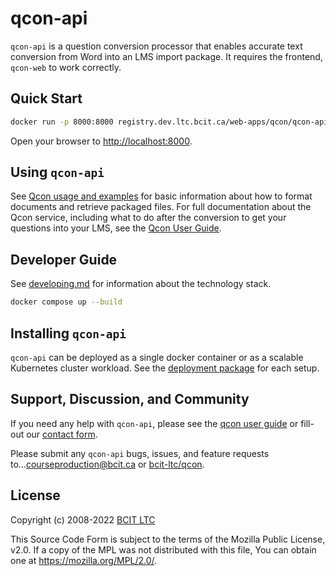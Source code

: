 # qcon-api

`qcon-api` is a question conversion processor that enables accurate text conversion from Word into an LMS import package. It requires the frontend, `qcon-web` to work correctly.

## Quick Start

```bash
docker run -p 8000:8000 registry.dev.ltc.bcit.ca/web-apps/qcon/qcon-api
```

Open your browser to [http://localhost:8000](http://localhost:8000).

## Using `qcon-api`

See [Qcon usage and examples](https://qcon-user-guide.dev.ltc.bcit.ca) for basic information about how to format documents and retrieve packaged files. For full documentation about the Qcon service, including what to do after the conversion to get your questions into your LMS, see the [Qcon User Guide](https://qcon-user-guide.dev.ltc.bcit.ca).

## Developer Guide

See [developing.md](docs/developing.md) for information about the technology stack.

```bash
docker compose up --build
```

## Installing `qcon-api`

`qcon-api` can be deployed as a single docker container or as a scalable Kubernetes cluster workload. See the [deployment package](docs/deployments.md) for each setup.

## Support, Discussion, and Community

If you need any help with `qcon-api`, please see the [qcon user guide](https://qcon-user-guide.dev.ltc.bcit.ca) or fill-out our [contact form](https://issues.ltc.bcit.ca/web-apps/qcon/qcon-user-guide).

Please submit any `qcon-api` bugs, issues, and feature requests to...[courseproduction@bcit.ca](mailto:courseproduction@bcit.ca) or [bcit-ltc/qcon](https://issues.ltc.bcit.ca/web-apps/qcon/qcon-user-guide).

## License

Copyright (c) 2008-2022 [BCIT LTC](https://bcit.ca/ltc)

This Source Code Form is subject to the terms of the Mozilla Public
License, v2.0. If a copy of the MPL was not distributed with this
file, You can obtain one at <https://mozilla.org/MPL/2.0/>.
